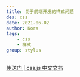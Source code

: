 ```yaml
---
title: 关于前端开发的样式问题
des: css
date: 2021-06-02
author: Kora
tags:
    - css
    - 样式
group: stylus
---
```


[传送门 | css.js 中文文档](https://www.w3cschool.cn/css/)
